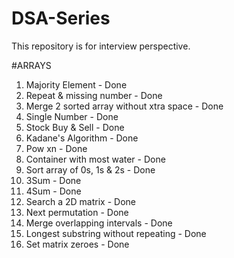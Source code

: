 # DSA-Series
This repository is for interview perspective.

#ARRAYS

1. Majority Element - Done
2. Repeat & missing number - Done
3. Merge 2 sorted array without xtra space - Done
4. Single Number - Done
5. Stock Buy & Sell - Done
6. Kadane's Algorithm - Done
7. Pow xn - Done
8. Container with most water - Done
9. Sort array of 0s, 1s & 2s - Done
10. 3Sum - Done
11. 4Sum - Done
12. Search a 2D matrix - Done
13. Next permutation - Done
14. Merge overlapping intervals - Done
15. Longest substring without repeating - Done
16. Set matrix zeroes - Done
